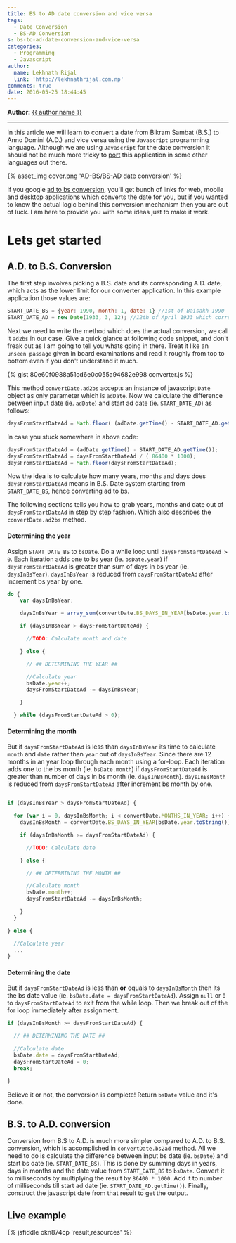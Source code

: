 ```yaml
---
title: BS to AD date conversion and vice versa
tags:
  - Date Conversion
  - BS-AD Conversion
s: bs-to-ad-date-conversion-and-vice-versa
categories:
  - Programming
  - Javascript
author:
  name: Lekhnath Rijal
  link: 'http://lekhnathrijal.com.np'
comments: true
date: 2016-05-25 18:44:45
---
```


**Author:** [{{ author.name }}](http://lekhnathrijal.com.np) [<i class="fa fa-twitter fa-fw"></i>](http://twitter.com/lekhnathrijal) [<i class="fa fa-facebook fa-fw"></i>](http://facebook.com/writeowner) [<i class="fa fa-github fa-fw"></i>](https://github.com/lekhnath)

----

In this article we will learn to convert a date from Bikram Sambat (B.S.) to Anno Domini (A.D.) and vice versa using the `Javascript` programming language. <!-- more --> Although we are using `Javascript` for the date conversion it should not be much more tricky to [port](https://en.wikipedia.org/wiki/Porting) this application in some other languages out there.

{% asset_img cover.png 'AD-BS/BS-AD date conversion' %}

If you google [ad to bs conversion](http://www.google.com?q=ad+to+bs+conversion), you'll get bunch of links for web, mobile and desktop applications which converts the date for you, but if you wanted to know the actual logic behind this conversion mechanism then you are out of luck. I am here to provide you with some ideas just to make it work.

# Lets get started

## A.D. to B.S. Conversion

The first step involves picking a B.S. date and its corresponding A.D. date, which acts as the lower limit for our converter application. In this example application those values are:

``` javascript
START_DATE_BS = {year: 1990, month: 1, date: 1} //1st of Baisakh 1990
START_DATE_AD = new Date(1933, 3, 12); //12th of April 1933 which corresponds to one day before START_DATE_BS
```

Next we need to write the method which does the actual conversion, we call it `ad2bs` in our case. Give a quick glance at following code snippet, and don't freak out as I am going to tell you whats going in there. Treat it like an `unseen passage` given in board examinations and read it roughly from top to bottom even if you don't understand it much.

{% gist 80e60f0988a51cd6e0c055a94682e998 converter.js %}

This method `convertDate.ad2bs` accepts an instance of javascript `Date` object as only parameter which is `adDate`. Now we calculate the difference between input date (ie. `adDate`) and start ad date (ie. `START_DATE_AD`) as follows:

``` javascript
daysFromStartDateAd = Math.floor( (adDate.getTime() - START_DATE_AD.getTime())/ ( 86400 * 1000) );
```

In case you stuck somewhere in above code:

``` javascript
daysFromStartDateAd = (adDate.getTime() - START_DATE_AD.getTime());
daysFromStartDateAd = daysFromStartDateAd / ( 86400 * 1000);
daysFromStartDateAd = Math.floor(daysFromStartDateAd);
```


Now the idea is to calculate how many years, months and days does `daysFromStartDateAd` means in B.S. Date system starting from `START_DATE_BS`, hence converting ad to bs.

The following sections tells you how to grab years, months and date out of `daysFromStartDateAd` in step by step fashion. Which also describes the `convertDate.ad2bs` method.

#### Determining the year
Assign `START_DATE_BS` to `bsDate`. Do a while loop until `daysFromStartDateAd > 0`. Each iteration adds one to bs year (ie. `bsDate.year`) if `daysFromStartDateAd` is greater than sum of days in bs year (ie. `daysInBsYear`). `daysInBsYear` is reduced from `daysFromStartDateAd` after increment bs year by one.

``` javascript
do {
    var daysInBsYear;

    daysInBsYear = array_sum(convertDate.BS_DAYS_IN_YEAR[bsDate.year.toString()]);

    if (daysInBsYear > daysFromStartDateAd) {

      //TODO: Calculate month and date

    } else {

      // ## DETERMINING THE YEAR ##

      //Calculate year
      bsDate.year++;
      daysFromStartDateAd -= daysInBsYear;

    }

  } while (daysFromStartDateAd > 0);
```

#### Determining the month
But if `daysFromStartDateAd` is less than `daysInBsYear` its time to calculate `month` and `date` rather than `year` out of `daysInBsYear`. Since there are 12 months in an year loop through each month using a for-loop. Each iteration adds one to the bs month (ie. `bsDate.month`) if `daysFromStartDateAd` is greater than number of days in bs month (ie. `daysInBsMonth`). `daysInBsMonth` is reduced from `daysFromStartDateAd` after increment bs month by one.

```javascript

if (daysInBsYear > daysFromStartDateAd) {

  for (var i = 0, daysInBsMonth; i < convertDate.MONTHS_IN_YEAR; i++) {
    daysInBsMonth = convertDate.BS_DAYS_IN_YEAR[bsDate.year.toString()][i];

    if (daysInBsMonth >= daysFromStartDateAd) {

      //TODO: Calculate date

    } else {

      // ## DETERMINING THE MONTH ##

      //Calculate month
      bsDate.month++;
      daysFromStartDateAd -= daysInBsMonth;

    }
  }

} else {

  //Calculate year
  ...
}
```

#### Determining the date
But if `daysFromStartDateAd` is less than **or** equals to `daysInBsMonth` then its the bs date value (ie. `bsDate.date = daysFromStartDateAd`).
Assign `null` or `0` to `daysFromStartDateAd` to  exit from the while loop. Then we break out of the for loop immediately after assignment.


```javascript
if (daysInBsMonth >= daysFromStartDateAd) {

  // ## DETERMINING THE DATE ##

  //Calculate date
  bsDate.date = daysFromStartDateAd;
  daysFromStartDateAd = 0;
  break;

}
```

Believe it or not, the conversion is complete! Return `bsDate` value and it's done.


## B.S. to A.D. conversion
Conversion from B.S to A.D. is much more simpler compared to A.D. to B.S. conversion, which is accomplished in `convertDate.bs2ad` method. All we need to do is calculate the difference between input bs date (ie. `bsDate`) and start bs date (ie. `START_DATE_BS`). This is done by summing days in years, days in months and the date value from `START_DATE_BS` to `bsDate`. Convert it to milliseconds by multiplying the result by `86400 * 1000`. Add it to number of milliseconds till start ad date (ie. `START_DATE_AD.getTime()`). Finally, construct the javascript date from that result to get the output.


## Live example

{% jsfiddle okn874cp 'result,resources' %}

